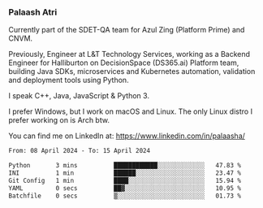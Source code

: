 ### Palaash Atri

Currently part of the SDET-QA team for Azul Zing (Platform Prime) and CNVM. 

Previously, Engineer at L&T Technology Services, working as a Backend Engineer for Halliburton on DecisionSpace (DS365.ai) Platform team, building Java SDKs, microservices and Kubernetes automation, validation and deployment tools using Python.

I speak C++, Java, JavaScript & Python 3.

I prefer Windows, but I work on macOS and Linux. The only Linux distro I prefer working on is Arch btw.

You can find me on LinkedIn at: https://www.linkedin.com/in/palaasha/

<!--START_SECTION:waka-->

```txt
From: 08 April 2024 - To: 15 April 2024

Python       3 mins          ████████████░░░░░░░░░░░░░   47.83 %
INI          1 min           ██████░░░░░░░░░░░░░░░░░░░   23.47 %
Git Config   1 min           ████░░░░░░░░░░░░░░░░░░░░░   15.94 %
YAML         0 secs          ██▓░░░░░░░░░░░░░░░░░░░░░░   10.95 %
Batchfile    0 secs          ▒░░░░░░░░░░░░░░░░░░░░░░░░   01.73 %
```

<!--END_SECTION:waka-->
